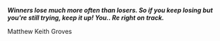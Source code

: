 _**Winners lose much more often than losers. So if you keep losing but you're still trying, keep it up! You.. Re right on track.**_

Matthew Keith Groves